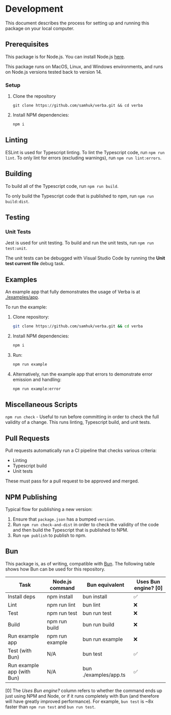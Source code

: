 # Development

This document describes the process for setting up and running this package on your local computer.

## Prerequisites

This package is for Node.js. You can install Node.js [here](https://nodejs.org/en/).

This package runs on MacOS, Linux, and Windows environments, and runs on Node.js versions tested back to version 14.

### Setup

1. Clone the repository
    ```
    git clone https://github.com/samhuk/verba.git && cd verba
    ```
2. Install NPM dependencies:
    ```bash
    npm i
    ```

## Linting

ESLint is used for Typescript linting. To lint the Typescript code, run `npm run lint`. To only lint for errors (excluding warnings), run `npm run lint:errors`.

## Building

To build all of the Typescript code, run `npm run build`.

To only build the Typescript code that is published to npm, run `npm run build:dist`.

## Testing

### Unit Tests

Jest is used for unit testing. To build and run the unit tests, run `npm run test:unit`.

The unit tests can be debugged with Visual Studio Code by running the **Unit test current file** debug task.

## Examples

An example app that fully demonstrates the usage of Verba is at [./examples/app](./examples/app).

To run the example:
1. Clone repository:
    ```bash
    git clone https://github.com/samhuk/verba.git && cd verba
    ```
2. Install NPM dependencies:
    ```bash
    npm i
    ```
3. Run:
    ```bash
    npm run example
    ```
4. Alternatively, run the example app that errors to demonstrate error emission and handling:
    ```bash
    npm run example:error
    ```

## Miscellaneous Scripts

`npm run check` - Useful to run before committing in order to check the full validity of a change. This runs linting, Typescript build, and unit tests.

## Pull Requests

Pull requests automatically run a CI pipeline that checks various criteria:

* Linting
* Typescript build
* Unit tests

These must pass for a pull request to be approved and merged.

## NPM Publishing

Typical flow for publishing a new version:
1. Ensure that `package.json` has a bumped `version`.
1. Run `npm run check-and-dist` in order to check the validity of the code and then build the Typescript that is published to NPM.
2. Run `npm publish` to publish to npm.

## Bun

This package is, as of writing, compatible with [Bun](https://bun.sh/). The following table shows how Bun can be used for this repository.

| Task                       | Node.js command | Bun equivalent        | Uses Bun engine? [0] |
|----------------------------|-----------------|-----------------------|----------------------|
| Install deps               | npm install     | bun install           | ✅                   |
| Lint                       | npm run lint    | bun lint              | ❌                   | 
| Test                       | npm run test    | bun run test          | ❌                   |
| Build                      | npm run build   | bun run build         | ❌                   |
| Run example app            | npm run example | bun run example       | ❌                   |
| Test (with Bun)            | N/A             | bun test              | ✅                   |
| Run example app (with Bun) | N/A             | bun ./examples/app.ts | ✅                   |

[0] The *Uses Bun engine?* column refers to whether the command ends up just using NPM and Node, or if it runs completely with Bun (and therefore will have greatly improved performance). For example, `bun test` is ~8x faster than `npm run test` and `bun run test`.
